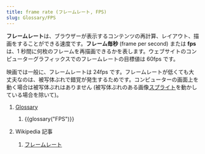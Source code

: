 ```yaml
---
title: frame rate (フレームレート, FPS)
slug: Glossary/FPS
---
```


**フレームレート**は、ブラウザーが表示するコンテンツの再計算、レイアウト、描画をすることができる速度です。**フレーム毎秒** (frame per second) または **fps** は、1 秒間に何枚のフレームを再描画できるかを表します。ウェブサイトのコンピューターグラフィックスでのフレームレートの目標値は 60fps です。

映画では一般に、フレームレートは 24fps です。フレームレートが低くても大丈夫なのは、被写体ぶれで錯覚が発生するためです。コンピューターの画面上を動く場合は被写体ぶれはありません (被写体ぶれのある画像[スプライト](/ja/docs/Web/CSS/CSS_Images/Implementing_image_sprites_in_CSS)を動かしている場合を除いて)。

1. [Glossary](/ja/docs/Glossary)

   1. {{glossary("FPS")}}

2. Wikipedia 記事

   1. [フレームレート](https://ja.wikipedia.org/wiki/フレームレート)
